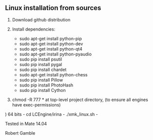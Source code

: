 Linux installation from sources
-------------------------------

1) Download github distribution

2) Install dependencies:
    - sudo apt-get install python-pip
    - sudo apt-get install python-dev
    - sudo apt-get install python-qt4
    - sudo apt-get install python-pyaudio
    - sudo pip install psutil
    - sudo pip install pygal
    - sudo pip install chardet
    - sudo apt-get install python-chess
    - sudo pip install Pillow
    - sudo pip install PhotoHash
    - sudo pip install Cython

    
3) chmod -R 777 *  at top-level project directory, (to ensure all engines have exec-permissions)

) 64 bits
    - cd LCEngine/irina
    - ./xmk_linux.sh
    - 




Tested in Mate 14.04


Robert Gamble
